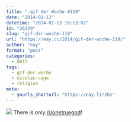 ```yaml
---
title: ".gif der Woche #119"
date: "2014-01-13"
datetime: "2014-01-13 16:13:02"
id: "26329"
slug: "gif-der-woche-119"
url: "https://eay.cc/2014/gif-der-woche-119/"
author: "eay"
format: "post"
categories:
  - 0815
tags:
  - gif-der-woche
  - nicolas-cage
  - religion
meta:
  - yourls_shorturl: "https://eay.li/2bs"
---
```


![](https://eay.cc/uploads/2013/niccage.gif) There is only [/r/onetruegod](http://www.reddit.com/r/onetruegod)!
